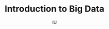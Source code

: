 ---
title: Introduction to Big Data
subtitle: IU
description: The page for big data course for Bachelor's program.
---